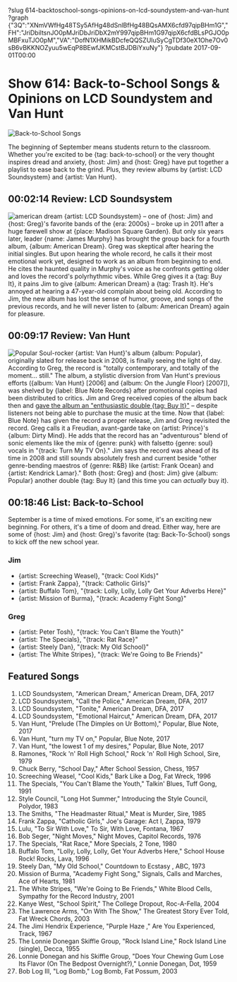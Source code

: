 ?slug 614-backtoschool-songs-opinions-on-lcd-soundystem-and-van-hunt
?graph {"3Q":"XNmVWfHg48TSy5AfHg48dSnlBfHg48BQsAMX6cfd97qipBHm1G","FH":"JriDbiltsnJO0pMJriDbJriDbX2mY997qipBHm1G97qipX6cfdBLsPGJO0pMBFxuTJO0pM","VA":"DofN1XHMikBDcfeQQSZUIuSyCgTDf30eX1Ohe7Ov0sB6vBKKNOZyuu5wEqP8BEwfJKMCstBJDBiYxuNy"}
?pubdate 2017-09-01T00:00

# Show 614: Back-to-School Songs & Opinions on LCD Soundystem and Van Hunt

![Back-to-School Songs](//static.soundopinions.org/images/2017/backtoschool_web.jpg)

The beginning of September means students return to the classroom. Whether you're excited to be {tag: back-to-school} or the very thought inspires dread and anxiety, {host: Jim} and {host: Greg} have put together a playlist to ease back to the grind. Plus, they review albums by {artist: LCD Soundsystem} and {artist: Van Hunt}.


## 00:02:14 Review: LCD Soundsystem
![american dream](http://is1.mzstatic.com/image/thumb/Music118/v4/e4/9f/3f/e49f3f5f-af5c-bccb-6ae1-3a1d62028c78/source/600x600bb.jpg "29525428/1258822744")
{artist: LCD Soundsystem} – one of {host: Jim} and {host: Greg}'s favorite bands of the {era: 2000s} – broke up in 2011 after a huge farewell show at {place: Madison Square Garden}. But only six years later, leader {name: James Murphy} has brought the group back for a fourth album, {album: American Dream}. Greg was skeptical after hearing the initial singles. But upon hearing the whole record, he calls it their most emotional work yet, designed to work as an album from beginning to end. He cites the haunted quality in Murphy's voice as he confronts getting older and loves the record's polyrhythmic vibes. While Greg gives it a {tag: Buy It}, it pains Jim to give {album: American Dream} a {tag: Trash It}. He's annoyed at hearing a 47-year-old complain about being old. According to Jim, the new album has lost the sense of humor, groove, and songs of the previous records, and he will never listen to {album: American Dream} again for pleasure.



## 00:09:17 Review: Van Hunt
![Popular](http://is3.mzstatic.com/image/thumb/Music128/v4/9e/3e/0d/9e3e0dc3-d289-b5c5-f0f0-01f1b641d48b/source/600x600bb.jpg "4247226/1267642147")
Soul-rocker {artist: Van Hunt}'s album {album: Popular}, originally slated for release back in 2008, is finally seeing the light of day. According to Greg, the record is "totally contemporary, and totally of the moment… still."  The album, a stylistic diversion from Van Hunt's previous efforts ({album: Van Hunt} [2006] and {album: On the Jungle Floor} [2007]), was shelved by {label: Blue Note Records} after promotional copies had been distributed to critics. Jim and Greg received copies of the album back then and [gave the album an "enthusiastic double {tag: Buy It}"](http://soundopinions.org/show/114/#vanhunt) – despite listeners not being able to purchase the music at the time. Now that {label: Blue Note} has given the record a proper release, Jim and Greg revisited the record. Greg calls it a Freudian, avant-garde take on {artist: Prince}'s {album: Dirty Mind}. He adds that the record has an "adventurous" blend of sonic elements like the mix of {genre: punk} with falsetto {genre: soul} vocals in "{track: Turn My TV On}." Jim says the record was ahead of its time in 2008 and still sounds absolutely fresh and current beside "other genre-bending maestros of {genre: R&B} like {artist: Frank Ocean} and {artist: Kendrick Lamar}." Both {host: Greg} and {host: Jim} give {album: Popular} another double {tag: Buy It} (and this time you can *actually* buy it).


## 00:18:46 List: Back-to-School
September is a time of mixed emotions. For some, it's an exciting new beginning. For others, it's a time of doom and dread. Either way, here are some of {host: Jim} and {host: Greg}'s favorite {tag: Back-To-School} songs to kick off the new school year.

### Jim 
- {artist: Screeching Weasel}, "{track: Cool Kids}"
- {artist: Frank Zappa}, "{track: Catholic Girls}"
- {artist: Buffalo Tom}, "{track: Lolly, Lolly, Lolly Get Your Adverbs Here}"
- {artist: Mission of Burma}, "{track: Academy Fight Song}"

### Greg
- {artist: Peter Tosh}, "{track: You Can't Blame the Youth}"
- {artist: The Specials}, "{track: Rat Race}"
- {artist: Steely Dan}, "{track: My Old School}"
- {artist: The White Stripes}, "{track: We're Going to Be Friends}"


## Featured Songs

1. LCD Soundsystem, "American Dream," American Dream, DFA, 2017
1. LCD Soundsystem, "Call the Police," American Dream, DFA, 2017
1. LCD Soundsystem, "Tonite," American Dream, DFA, 2017
1. LCD Soundsystem, "Emotional Haircut," American Dream, DFA, 2017
1. Van Hunt, "Prelude (The Dimples on Ur Bottom)," Popular, Blue Note, 2017
1. Van Hunt, "turn my TV on," Popular, Blue Note, 2017
1. Van Hunt, "the lowest 1 of my desires," Popular, Blue Note, 2017
1. Ramones, "Rock 'n' Roll High School," Rock 'n' Roll High School, Sire, 1979
1. Chuck Berry, "School Day," After School Session, Chess, 1957
1. Screeching Weasel, "Cool Kids," Bark Like a Dog, Fat Wreck, 1996
1. The Specials, "You Can't Blame the Youth," Talkin' Blues, Tuff Gong, 1991
1. Style Council, "Long Hot Summer," Introducing the Style Council, Polydor, 1983
1. The Smiths, "The Headmaster Ritual," Meat is Murder, Sire, 1985
1. Frank Zappa, "Catholic Girls," Joe's Garage: Act I, Zappa, 1979
1. Lulu, "To Sir With Love," To Sir, With Love, Fontana, 1967
1. Bob Seger, "Night Moves," Night Moves, Capitol Records, 1976
1. The Specials, "Rat Race," More Specials, 2 Tone, 1980
1. Buffalo Tom, "Lolly, Lolly, Lolly, Get Your Adverbs Here," School House Rock! Rocks, Lava, 1996
1. Steely Dan, "My Old School," Countdown to Ecstasy , ABC, 1973
1. Mission of Burma, "Academy Fight Song," Signals, Calls and Marches, Ace of Hearts, 1981
1. The White Stripes, "We're Going to Be Friends," White Blood Cells, Sympathy for the Record Industry, 2001
1. Kanye West, "School Spirit," The College Dropout, Roc-A-Fella, 2004
1. The Lawrence Arms, "On With The Show," The Greatest Story Ever Told, Fat Wreck Chords, 2003
1. The Jimi Hendrix Experience, "Purple Haze ," Are You Experienced, Track, 1967
1. The Lonnie Donegan Skiffle Group, "Rock Island Line," Rock Island Line (single), Decca, 1955
1. Lonnie Donegan and his Skiffle Group, "Does Your Chewing Gum Lose Its Flavor (On The Bedpost Overnight?)," Lonnie Donegan, Dot, 1959
1. Bob Log III, "Log Bomb," Log Bomb, Fat Possum, 2003
